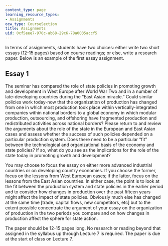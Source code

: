 ```yaml
---
content_type: page
learning_resource_types:
- Assignments
ocw_type: CourseSection
title: Assignments
uid: 0cf5eee7-970c-ab68-29c6-78a0035accf5
---
```


In terms of assignments, students have two choices: either write two short essays (12-15 pages) based on course readings; or else, write a research paper. Below is an example of the first essay assignment.

Essay 1
-------

The seminar has compared the role of state policies in promoting growth and development in West Europe after World War Two and in a number of late-developing countries during the “East Asian miracle.” Could similar policies work today-now that the organization of production has changed from one in which most production took place within vertically-integrated companies within national borders to a global economy in which modular production, outsourcing, and offshoring have fragmented production and redistributed activities across national borders? Please return to and review the arguments about the role of the state in the European and East Asian cases and assess whether the success of such policies depended on a particular production system. Does there need to be a particular “fit” between the technological and organizational basis of the economy and state policies? If so, what do you see as the implications for the role of the state today in promoting growth and development?

You may choose to focus the essay on either more advanced industrial countries or on developing country economies. If you choose the former, focus on the lessons from West European cases; if the latter, focus on the lessons from the East Asian countries. In either case, the point is to look at the fit between the production system and state policies in the earlier period and to consider how changes in production over the past fifteen years might affect the impact of state policies. Obviously much else has changed at the same time \[trade, capital flows, new competitors, etc\] but to the extent possible concentrate the argument of your essay on the organization of production in the two periods you compare and on how changes in production affect the sphere for state action.

The paper should be 12-15 pages long. No research or reading beyond that assigned in the syllabus up through Lecture 7 is required. The paper is due at the start of class on Lecture 7.